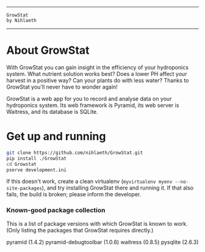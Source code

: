 -------------------------------------------------------
    GrowStat
    by Nihlaeth
-------------------------------------------------------

About GrowStat
==============

With GrowStat you can gain insight in the efficiency of your
hydroponics system. What nutrient solution works best? Does a lower PH
affect your harvest in a positive way? Can your plants do with less
water? Thanks to GrowStat you'll never have to wonder again!

GrowStat is a web app for you to record and analyse data on your
hydroponics system. Its web framework is Pyramid, its web server is
Waitress, and its database is SQLite.

Get up and running
==================

```sh
git clone https://github.com/nihlaeth/GrowStat.git
pip install ./GrowStat
cd Growstat
pserve development.ini
```

If this doesn't work, create a clean virtualenv (`myvirtualenv myenv
--no-site-packages`), and try installing GrowStat there and running it.
If that also fails, the build is broken; please inform the developer.

### Known-good package collection

This is a list of package versions with which GrowStat is known to work.
(Only listing the packages that GrowStat requires directly.)

pyramid               (1.4.2)
pyramid-debugtoolbar  (1.0.6)
waitress              (0.8.5)
pysqlite              (2.6.3)
